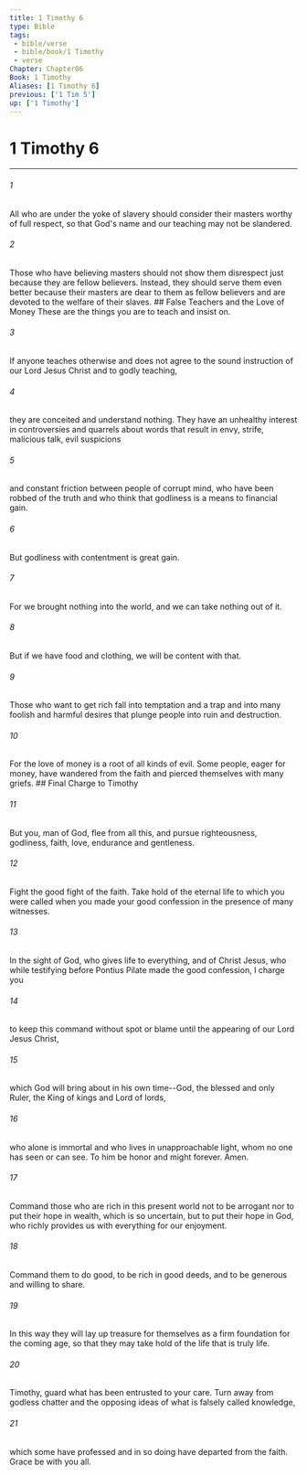 ```yaml
---
title: 1 Timothy 6
type: Bible
tags:
 - bible/verse
 - bible/book/1 Timothy
 - verse
Chapter: Chapter06
Book: 1 Timothy
Aliases: [1 Timothy 6]
previous: ['1 Tim 5']
up: ['1 Timothy']
---
```

# 1 Timothy 6

***


###### 1 
All who are under the yoke of slavery should consider their masters worthy of full respect, so that God's name and our teaching may not be slandered. 

###### 2 
Those who have believing masters should not show them disrespect just because they are fellow believers. Instead, they should serve them even better because their masters are dear to them as fellow believers and are devoted to the welfare of their slaves. ## False Teachers and the Love of Money These are the things you are to teach and insist on. 

###### 3 
If anyone teaches otherwise and does not agree to the sound instruction of our Lord Jesus Christ and to godly teaching, 

###### 4 
they are conceited and understand nothing. They have an unhealthy interest in controversies and quarrels about words that result in envy, strife, malicious talk, evil suspicions 

###### 5 
and constant friction between people of corrupt mind, who have been robbed of the truth and who think that godliness is a means to financial gain. 

###### 6 
But godliness with contentment is great gain. 

###### 7 
For we brought nothing into the world, and we can take nothing out of it. 

###### 8 
But if we have food and clothing, we will be content with that. 

###### 9 
Those who want to get rich fall into temptation and a trap and into many foolish and harmful desires that plunge people into ruin and destruction. 

###### 10 
For the love of money is a root of all kinds of evil. Some people, eager for money, have wandered from the faith and pierced themselves with many griefs. ## Final Charge to Timothy 

###### 11 
But you, man of God, flee from all this, and pursue righteousness, godliness, faith, love, endurance and gentleness. 

###### 12 
Fight the good fight of the faith. Take hold of the eternal life to which you were called when you made your good confession in the presence of many witnesses. 

###### 13 
In the sight of God, who gives life to everything, and of Christ Jesus, who while testifying before Pontius Pilate made the good confession, I charge you 

###### 14 
to keep this command without spot or blame until the appearing of our Lord Jesus Christ, 

###### 15 
which God will bring about in his own time--God, the blessed and only Ruler, the King of kings and Lord of lords, 

###### 16 
who alone is immortal and who lives in unapproachable light, whom no one has seen or can see. To him be honor and might forever. Amen. 

###### 17 
Command those who are rich in this present world not to be arrogant nor to put their hope in wealth, which is so uncertain, but to put their hope in God, who richly provides us with everything for our enjoyment. 

###### 18 
Command them to do good, to be rich in good deeds, and to be generous and willing to share. 

###### 19 
In this way they will lay up treasure for themselves as a firm foundation for the coming age, so that they may take hold of the life that is truly life. 

###### 20 
Timothy, guard what has been entrusted to your care. Turn away from godless chatter and the opposing ideas of what is falsely called knowledge, 

###### 21 
which some have professed and in so doing have departed from the faith. Grace be with you all. 
